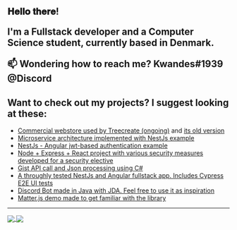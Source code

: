 <h2> 𝐇𝐞𝐥𝐥𝐨 𝐭𝐡𝐞𝐫𝐞!
  
I'm a Fullstack developer and a Computer Science student, currently based in Denmark.

📫 Wondering how to reach me? **Kwandes#1939 @Discord**

## Want to check out my projects? I suggest looking at these:
- [Commercial webstore used by Treecreate (ongoing)](https://github.com/treecreate/webstore) and [its old version](https://github.com/Kwandes/treecreate)
- [Microservice architecture implemented with NestJs example](https://github.com/Kwandes/nestjs-microservices)
- [NestJs - Angular jwt-based authentication example](https://github.com/Kwandes/nestjs-angular-authentication-demo)
- [Node + Express + React project with various security measures developed for a security elective](https://github.com/kea-projects/security-marketplace)
- [Gist API call and Json processing using C#](https://github.com/Kwandes/TheKings)
- [A throughly tested NestJs and Angular fullstack app. Includes Cypress E2E  UI tests](https://github.com/Kwandes/teststore)
- [Discord Bot made in Java with JDA. Feel free to use it as inspiration](https://github.com/Kwandes/BobTheDiscordBot)
- [Matter.js demo made to get familiar with the library](https://github.com/Kwandes/physicicle)

----
<a href="https://github.com/anuraghazra/github-readme-stats">
  <img align="center" src="https://github-readme-stats.vercel.app/api?username=kwandes&show_icons=true&theme=radical&include_all_commits=true&count_private=true&hide_border=true&custom_title=My%20github%20stats" />
</a>
<a href="https://github.com/anuraghazra/github-readme-stats">
  <img align="center" src="https://github-readme-stats.vercel.app/api/top-langs/?username=kwandes&layout=compact&theme=radical&langs_count=8&hide_border=true" />
</a>
